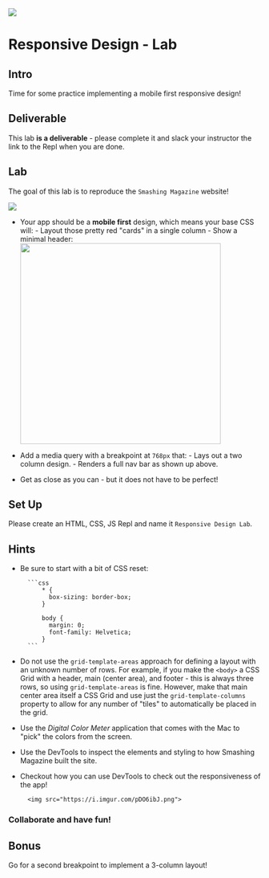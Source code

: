 <img src="https://i.imgur.com/RZwMZi2.png">

# Responsive Design - Lab

## Intro

Time for some practice implementing a mobile first responsive design!

## Deliverable

This lab **is a deliverable** - please complete it and slack your instructor the link to the Repl when you are done.

## Lab

The goal of this lab is to reproduce the `Smashing Magazine` website!

<img src="https://i.imgur.com/KozEWGq.png">

- Your app should be a **mobile first** design, which means your base CSS will: - Layout those pretty red "cards" in a single column - Show a minimal header:
  <img src="https://i.imgur.com/U3CqzEp.png" height="400">

- Add a media query with a breakpoint at `768px` that: - Lays out a two column design. - Renders a full nav bar as shown up above.

- Get as close as you can - but it does not have to be perfect!

## Set Up

Please create an HTML, CSS, JS Repl and name it `Responsive Design Lab`.

## Hints

- Be sure to start with a bit of CSS reset:

      	```css
      		* {
      		  box-sizing: border-box;
      		}

      		body {
      		  margin: 0;
      		  font-family: Helvetica;
      		}
      	```

- Do not use the `grid-template-areas` approach for defining a layout with an unknown number of rows. For example, if you make the `<body>` a CSS Grid with a header, main (center area), and footer - this is always three rows, so using `grid-template-areas` is fine. However, make that main center area itself a CSS Grid and use just the `grid-template-columns` property to allow for any number of "tiles" to automatically be placed in the grid.

- Use the _Digital Color Meter_ application that comes with the Mac to "pick" the colors from the screen.

- Use the DevTools to inspect the elements and styling to how Smashing Magazine built the site.

- Checkout how you can use DevTools to check out the responsiveness of the app!

      	<img src="https://i.imgur.com/pDO6ibJ.png">

### Collaborate and have fun!

## Bonus

Go for a second breakpoint to implement a 3-column layout!
